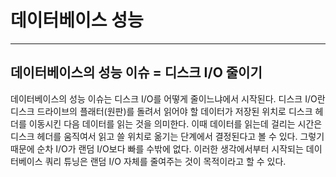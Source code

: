 # 데이터베이스 성능

---

## 데이터베이스의 성능 이슈 = 디스크 I/O 줄이기

데이터베이스의 성능 이슈는 디스크 I/O를 어떻게 줄이느냐에서 시작된다. 디스크 I/O란 디스크 드라이브의 플래터(원판)를 돌려서 읽어야 할
데이터가 저장된 위치로 디스크 헤더를 이동시킨 다음 데이터를 읽는 것을 의미한다. 이때 데이터를 읽는데 걸리는 시간은 디스크 헤더를 움직여서
읽고 쓸 위치로 옮기는 단계에서 결정된다고 볼 수 있다.
그렇기 때문에 순차 I/O가 랜덤 I/O보다 빠를 수밖에 없다. 이러한 생각에서부터 시작되는 데이터베이스 쿼리 튜닝은 랜덤 I/O 자체를 줄여주는 것이
목적이라고 할 수 있다.
